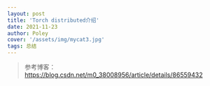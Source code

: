 ```yaml
---
layout: post
title: 'Torch distributed介绍'
date: 2021-11-23
author: Poley
cover: '/assets/img/mycat3.jpg'
tags: 总结
---
```


> 参考博客：https://blog.csdn.net/m0_38008956/article/details/86559432